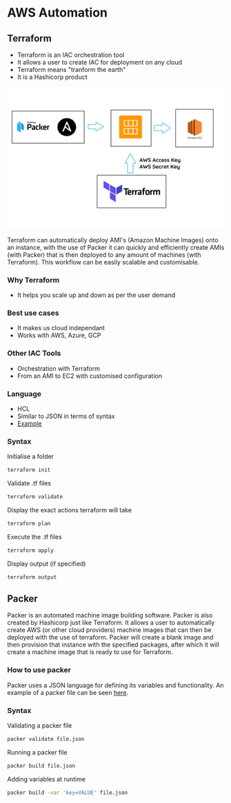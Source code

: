 # AWS Automation

## Terraform

- Terraform is an IAC orchestration tool
- It allows a user to create IAC for deployment on any cloud
- Terraform means "tranform the earth"
- It is a Hashicorp product

![Terraform](Untitled.png)

Terraform can automatically deploy AMI's (Amazon Machine Images) onto an instance, with the use of Packer it can quickly and efficiently create AMIs (with Packer) that is then deployed to any amount of machines (with Terraform). This workflow can be easily scalable and customisable.

### Why Terraform

- It helps you scale up and down as per the user demand

### Best use cases

- It makes us cloud independant
- Works with AWS, Azure, GCP

### Other IAC Tools

- Orchestration with Terraform
- From an AMI to EC2 with customised configuration

### Language

- HCL
- Similar to JSON in terms of syntax
- [Example](terraform_lesson/main.tf)

### Syntax

Initialise a folder

```bash
terraform init
```

Validate .tf files

```bash
terraform validate
```

Display the exact actions terraform will take

```bash
terraform plan
```

Execute the .tf files

```bash
terraform apply
```

Display output (if specified)

```bash
terraform output
```

## Packer

Packer is an automated machine image building software. Packer is also created by Hashicorp just like Terraform. It allows a user to automatically create AWS (or other cloud providers) machine images that can then be deployed with the use of terraform. Packer will create a blank image and then provision that instance with the specified packages, after which it will create a machine image that is ready to use for Terraform.

### How to use packer

Packer uses a JSON language for defining its variables and functionality. An example of a packer file can be seen [here](packer_lesson/app.json).

### Syntax

Validating a packer file

```bash
packer validate file.json
```

Running a packer file

```bash
packer build file.json
```

Adding variables at runtime

```bash
packer build -var 'key=VALUE' file.json
```
